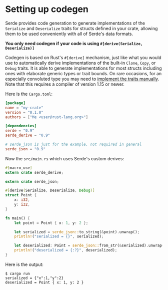 # Setting up codegen

Serde provides code generation to generate implementations of the `Serialize`
and `Deserialize` traits for structs defined in your crate, allowing them to be
used conveniently with all of Serde's data formats.

**You only need codegen if your code is using `#[derive(Serialize,
Deserialize)]`**

Codegen is based on Rust's `#[derive]` mechanism, just like what you would use
to automatically derive implementations of the built-in `Clone`, `Copy`, or
`Debug` traits. It is able to generate implementations for most structs
including ones with elaborate generic types or trait bounds. On rare occasions,
for an especially convoluted type you may need to [implement the traits
manually](custom-serialization.md). Note that this requires a compiler of
version 1.15 or newer.

Here is the `Cargo.toml`:

```toml:Cargo.toml
[package]
name = "my-crate"
version = "0.1.0"
authors = ["Me <user@rust-lang.org>"]

[dependencies]
serde = "0.9"
serde_derive = "0.9"

# serde_json is just for the example, not required in general
serde_json = "0.9"
```

Now the `src/main.rs` which uses Serde's custom derives:

```rust:src/main.rs
#[macro_use]
extern crate serde_derive;

extern crate serde_json;

#[derive(Serialize, Deserialize, Debug)]
struct Point {
    x: i32,
    y: i32,
}

fn main() {
    let point = Point { x: 1, y: 2 };

    let serialized = serde_json::to_string(&point).unwrap();
    println!("serialized = {}", serialized);

    let deserialized: Point = serde_json::from_str(&serialized).unwrap();
    println!("deserialized = {:?}", deserialized);
}
```

Here is the output:

```
$ cargo run
serialized = {"x":1,"y":2}
deserialized = Point { x: 1, y: 2 }
```
